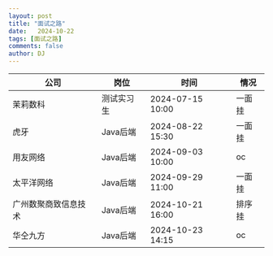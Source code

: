 ```yaml
---
layout: post
title: "面试之路"
date:   2024-10-22
tags: [面试之路]
comments: false
author: DJ
---
```

| 公司                 | 岗位       | 时间             | 情况   |
| -------------------- | ---------- | ---------------- | ------ |
| 茉莉数科             | 测试实习生 | 2024-07-15 10:00 | 一面挂 |
| 虎牙                 | Java后端   | 2024-08-22 15:30 | 一面挂 |
| 用友网络             | Java后端   | 2024-09-03 10:00 | oc     |
| 太平洋网络           | Java后端   | 2024-09-29 11:00 | 一面挂 |
| 广州数聚商致信息技术 | Java后端   | 2024-10-21 16:00 | 排序挂 |
| 华仝九方             | Java后端   | 2024-10-23 14:15 | oc     |

<br>